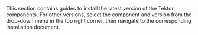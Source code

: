 <!--
---
title: "Installation"
linkTitle: "Installation"
weight: 2
description: >
  Installation instructions for Tekton components
---
-->

This section contains guides to install the latest version of the Tekton
components. For other versions, select the component and version from the
drop-down menu in the top right corner, then navigate to the corresponding
installation document.

